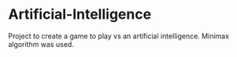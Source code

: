 # Artificial-Intelligence
Project to create a game to play vs an artificial intelligence.
Minimax algorithm was used.
